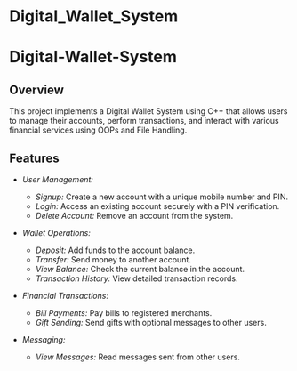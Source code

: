 # Digital_Wallet_System
# Digital-Wallet-System
## Overview

This project implements a Digital Wallet System using C++ that allows users to manage their accounts, perform transactions, and interact with various financial services using OOPs and File Handling.

## Features

- *User Management:*
  - *Signup:* Create a new account with a unique mobile number and PIN.
  - *Login:* Access an existing account securely with a PIN verification.
  - *Delete Account:* Remove an account from the system.

- *Wallet Operations:*
  - *Deposit:* Add funds to the account balance.
  - *Transfer:* Send money to another account.
  - *View Balance:* Check the current balance in the account.
  - *Transaction History:* View detailed transaction records.

- *Financial Transactions:*
  - *Bill Payments:* Pay bills to registered merchants.
  - *Gift Sending:* Send gifts with optional messages to other users.

- *Messaging:*
  - *View Messages:* Read messages sent from other users.
